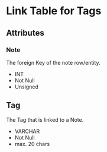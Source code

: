 # Link Table for Tags

## Attributes

### Note

The foreign Key of the note row/entity.

- INT
- Not Null
- Unsigned

## Tag

The Tag that is linked to a Note.

- VARCHAR
- Not Null
- max. 20 chars

